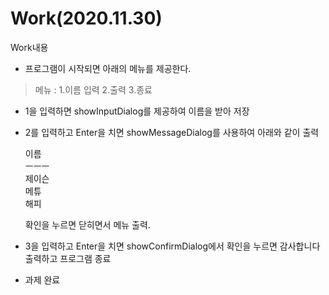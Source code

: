 Work(2020.11.30)
===
Work내용

* 프로그램이 시작되면 아래의 메뉴를 제공한다.

>메뉴 : 1.이름 입력 2.출력 3.종료

* 1을 입력하면 showInputDialog를 제공하여 이름을 받아 저장

* 2를 입력하고 Enter을 치면 showMessageDialog를 사용하여 아래와 같이 출력

	이름<br>
	ㅡㅡㅡ<br>
	제이슨<br>
	메튜<br>
	해피<br>

	확인을 누르면 닫히면서 메뉴 출력.

* 3을 입력하고 Enter을 치면 showConfirmDialog에서 확인을 누르면 감사합니다 출력하고 프로그램 종료

* 과제 완료

	